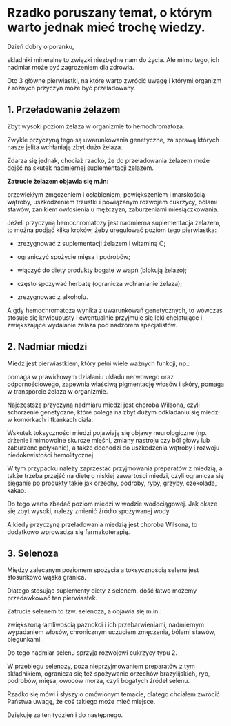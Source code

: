 # Rzadko poruszany temat, o którym warto jednak mieć trochę wiedzy.

Dzień dobry o poranku,

składniki mineralne to związki niezbędne nam do życia. Ale mimo tego, ich nadmiar może być zagrożeniem dla zdrowia.

Oto 3 główne pierwiastki, na które warto zwrócić uwagę i którymi organizm z różnych przyczyn może być przeładowany.

## 1. Przeładowanie żelazem

Zbyt wysoki poziom żelaza w organizmie to hemochromatoza.

Zwykle przyczyną tego są uwarunkowania genetyczne, za sprawą których nasze jelita wchłaniają zbyt dużo żelaza.

Zdarza się jednak, chociaż rzadko, że do przeładowania żelazem może dojść na skutek nadmiernej suplementacji żelazem.

**Zatrucie żelazem objawia się m.in:**

przewlekłym zmęczeniem i osłabieniem, powiększeniem i marskością wątroby, uszkodzeniem trzustki i powiązanym rozwojem cukrzycy, bólami stawów, zanikiem owłosienia u mężczyzn, zaburzeniami miesiączkowania.

Jeżeli przyczyną hemochromatozy jest nadmierna suplementacja żelazem, to można podjąć kilka kroków, żeby uregulować poziom tego pierwiastka:

- zrezygnować z suplementacji żelazem i witaminą C;

- ograniczyć spożycie mięsa i podrobów;

- włączyć do diety produkty bogate w wapń (blokują żelazo);

- często spożywać herbatę (ogranicza wchłanianie żelaza);

- zrezygnować z alkoholu.

A gdy hemochromatoza wynika z uwarunkowań genetycznych, to wówczas stosuje się krwioupusty i ewentualnie przyjmuje się leki chelatujące i zwiększające wydalanie żelaza pod nadzorem specjalistów.

## 2. Nadmiar miedzi

Miedź jest pierwiastkiem, który pełni wiele ważnych funkcji, np.:

pomaga w prawidłowym działaniu układu nerwowego oraz odpornościowego, zapewnia właściwą pigmentację włosów i skóry, pomaga w transporcie żelaza w organizmie.

Najczęstszą przyczyną nadmiaru miedzi jest choroba Wilsona, czyli schorzenie genetyczne, które polega na zbyt dużym odkładaniu się miedzi w komórkach i tkankach ciała.

Wskutek toksyczności miedzi pojawiają się objawy neurologiczne (np. drżenie i mimowolne skurcze mięśni, zmiany nastroju czy ból głowy lub zaburzone połykanie), a także dochodzi do uszkodzenia wątroby i rozwoju niedokrwistości hemolitycznej.

W tym przypadku należy zaprzestać przyjmowania preparatów z miedzią, a także trzeba przejść na dietę o niskiej zawartości miedzi, czyli ogranicza się sięganie po produkty takie jak orzechy, podroby, ryby, grzyby, czekolada, kakao.

Do tego warto zbadać poziom miedzi w wodzie wodociągowej. Jak okaże się zbyt wysoki, należy zmienić źródło spożywanej wody.

A kiedy przyczyną przeładowania miedzią jest choroba Wilsona, to dodatkowo wprowadza się farmakoterapię.

## 3. Selenoza

Między zalecanym poziomem spożycia a toksycznością selenu jest stosunkowo wąska granica.

Dlatego stosując suplementy diety z selenem, dość łatwo możemy przedawkować ten pierwiastek.

Zatrucie selenem to tzw. selenoza, a objawia się m.in.:

zwiększoną łamliwością paznokci i ich przebarwieniami, nadmiernym wypadaniem włosów, chronicznym uczuciem zmęczenia, bólami stawów, biegunkami.

Do tego nadmiar selenu sprzyja rozwojowi cukrzycy typu 2.

W przebiegu selenozy, poza nieprzyjmowaniem preparatów z tym składnikiem, ogranicza się też spożywanie orzechów brazylijskich, ryb, podrobów, mięsa, owoców morza, czyli bogatych źródeł selenu.

Rzadko się mówi i słyszy o omówionym temacie, dlatego chciałem zwrócić Państwa uwagę, że coś takiego może mieć miejsce.

Dziękuję za ten tydzień i do następnego.